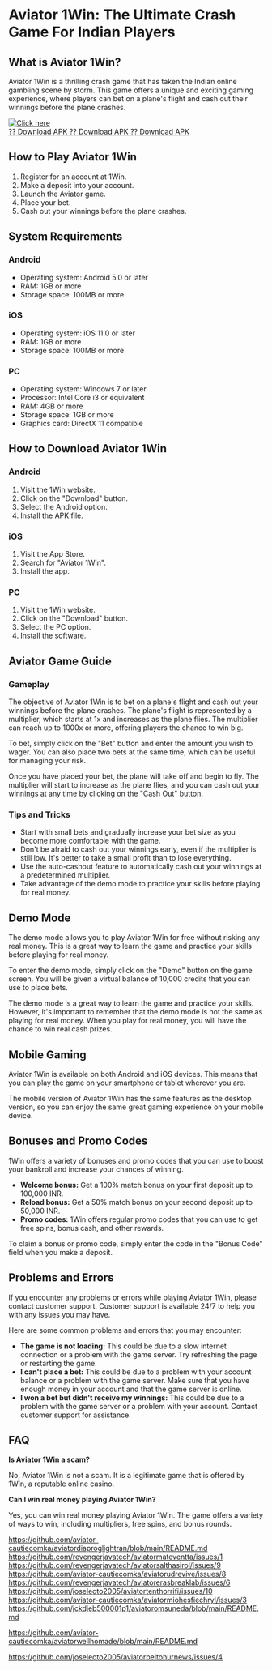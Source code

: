 # Aviator 1Win: The Ultimate Crash Game For Indian Players

## What is Aviator 1Win?

Aviator 1Win is a thrilling crash game that has taken the Indian online
gambling scene by storm. This game offers a unique and exciting gaming
experience, where players can bet on a plane\'s flight and cash out
their winnings before the plane crashes.

[![Click
here](https://readscoops.com/wp-content/uploads/2023/03/Readscoop-aviator-1-1.jpg)](https://traff.sbs/deff)\
[?? Download APK ?? Download APK ?? Download
APK](https://traff.sbs/deff)

## How to Play Aviator 1Win

1.  Register for an account at 1Win.
2.  Make a deposit into your account.
3.  Launch the Aviator game.
4.  Place your bet.
5.  Cash out your winnings before the plane crashes.

## System Requirements

### Android

-   Operating system: Android 5.0 or later
-   RAM: 1GB or more
-   Storage space: 100MB or more

### iOS

-   Operating system: iOS 11.0 or later
-   RAM: 1GB or more
-   Storage space: 100MB or more

### PC

-   Operating system: Windows 7 or later
-   Processor: Intel Core i3 or equivalent
-   RAM: 4GB or more
-   Storage space: 1GB or more
-   Graphics card: DirectX 11 compatible

## How to Download Aviator 1Win

### Android

1.  Visit the 1Win website.
2.  Click on the "Download" button.
3.  Select the Android option.
4.  Install the APK file.

### iOS

1.  Visit the App Store.
2.  Search for "Aviator 1Win".
3.  Install the app.

### PC

1.  Visit the 1Win website.
2.  Click on the "Download" button.
3.  Select the PC option.
4.  Install the software.

## Aviator Game Guide

### Gameplay

The objective of Aviator 1Win is to bet on a plane\'s flight and cash
out your winnings before the plane crashes. The plane\'s flight is
represented by a multiplier, which starts at 1x and increases as the
plane flies. The multiplier can reach up to 1000x or more, offering
players the chance to win big.

To bet, simply click on the "Bet" button and enter the amount you
wish to wager. You can also place two bets at the same time, which can
be useful for managing your risk.

Once you have placed your bet, the plane will take off and begin to fly.
The multiplier will start to increase as the plane flies, and you can
cash out your winnings at any time by clicking on the "Cash Out"
button.

### Tips and Tricks

-   Start with small bets and gradually increase your bet size as you
    become more comfortable with the game.
-   Don\'t be afraid to cash out your winnings early, even if the
    multiplier is still low. It\'s better to take a small profit than to
    lose everything.
-   Use the auto-cashout feature to automatically cash out your winnings
    at a predetermined multiplier.
-   Take advantage of the demo mode to practice your skills before
    playing for real money.

## Demo Mode

The demo mode allows you to play Aviator 1Win for free without risking
any real money. This is a great way to learn the game and practice your
skills before playing for real money.

To enter the demo mode, simply click on the "Demo" button on the
game screen. You will be given a virtual balance of 10,000 credits that
you can use to place bets.

The demo mode is a great way to learn the game and practice your skills.
However, it\'s important to remember that the demo mode is not the same
as playing for real money. When you play for real money, you will have
the chance to win real cash prizes.

## Mobile Gaming

Aviator 1Win is available on both Android and iOS devices. This means
that you can play the game on your smartphone or tablet wherever you
are.

The mobile version of Aviator 1Win has the same features as the desktop
version, so you can enjoy the same great gaming experience on your
mobile device.

## Bonuses and Promo Codes

1Win offers a variety of bonuses and promo codes that you can use to
boost your bankroll and increase your chances of winning.

-   **Welcome bonus:** Get a 100% match bonus on your first deposit up
    to 100,000 INR.
-   **Reload bonus:** Get a 50% match bonus on your second deposit up to
    50,000 INR.
-   **Promo codes:** 1Win offers regular promo codes that you can use to
    get free spins, bonus cash, and other rewards.

To claim a bonus or promo code, simply enter the code in the "Bonus
Code" field when you make a deposit.

## Problems and Errors

If you encounter any problems or errors while playing Aviator 1Win,
please contact customer support. Customer support is available 24/7 to
help you with any issues you may have.

Here are some common problems and errors that you may encounter:

-   **The game is not loading:** This could be due to a slow internet
    connection or a problem with the game server. Try refreshing the
    page or restarting the game.
-   **I can\'t place a bet:** This could be due to a problem with your
    account balance or a problem with the game server. Make sure that
    you have enough money in your account and that the game server is
    online.
-   **I won a bet but didn\'t receive my winnings:** This could be due
    to a problem with the game server or a problem with your account.
    Contact customer support for assistance.

## FAQ

**Is Aviator 1Win a scam?**

No, Aviator 1Win is not a scam. It is a legitimate game that is offered
by 1Win, a reputable online casino.

**Can I win real money playing Aviator 1Win?**

Yes, you can win real money playing Aviator 1Win. The game offers a
variety of ways to win, including multipliers, free spins, and bonus
rounds.




https://github.com/aviator-cautiecomka/aviatordiaproglightran/blob/main/README.md
https://github.com/revengerjavatech/aviatormateventta/issues/1
https://github.com/revengerjavatech/aviatorsalthasirol/issues/9
https://github.com/aviator-cautiecomka/aviatorudrevive/issues/8
https://github.com/revengerjavatech/aviatorerasbreaklab/issues/6
https://github.com/joseleoto2005/aviatortenthorrifi/issues/10
https://github.com/aviator-cautiecomka/aviatormiohesfiechryl/issues/3
https://github.com/jckdjeb500001p1/aviatoromsuneda/blob/main/README.md

https://github.com/aviator-cautiecomka/aviatorwellhomade/blob/main/README.md

https://github.com/joseleoto2005/aviatorbeltohurnews/issues/4
